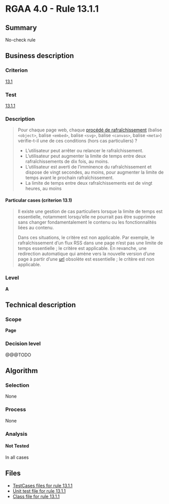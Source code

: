 # RGAA 4.0 - Rule 13.1.1

## Summary

No-check rule

## Business description

### Criterion

[13.1](https://www.numerique.gouv.fr/publications/rgaa-accessibilite/methode/criteres/#crit-13-1)

### Test

[13.1.1](https://www.numerique.gouv.fr/publications/rgaa-accessibilite/methode/criteres/#test-13-1-1)

### Description

> Pour chaque page web, chaque [procédé de rafraîchissement](https://www.numerique.gouv.fr/publications/rgaa-accessibilite/methode/glossaire/#procede-de-rafraichissement) (balise `<object>`, balise `<embed>`, balise `<svg>`, balise `<canvas>`, balise `<meta>`) vérifie-t-il une de ces conditions (hors cas particuliers) ?
> 
> * L’utilisateur peut arrêter ou relancer le rafraîchissement.
> * L’utilisateur peut augmenter la limite de temps entre deux rafraîchissements de dix fois, au moins.
> * L’utilisateur est averti de l’imminence du rafraîchissement et dispose de vingt secondes, au moins, pour augmenter la limite de temps avant le prochain rafraîchissement.
> * La limite de temps entre deux rafraîchissements est de vingt heures, au moins

#### Particular cases (criterion 13.1)

> Il existe une gestion de cas particuliers lorsque la limite de temps est essentielle, notamment lorsqu’elle ne pourrait pas être supprimée sans changer fondamentalement le contenu ou les fonctionnalités liées au contenu.
> 
> Dans ces situations, le critère est non applicable. Par exemple, le rafraîchissement d’un flux RSS dans une page n’est pas une limite de temps essentielle ; le critère est applicable. En revanche, une redirection automatique qui amène vers la nouvelle version d’une page à partir d’une [url](https://www.numerique.gouv.fr/publications/rgaa-accessibilite/methode/glossaire/#url) obsolète est essentielle ; le critère est non applicable.

### Level

**A**


## Technical description

### Scope

**Page**

### Decision level

@@@TODO


## Algorithm

### Selection

None

### Process

None

### Analysis

#### Not Tested

In all cases


## Files

- [TestCases files for rule 13.1.1](https://gitlab.com/asqatasun/Asqatasun/-/tree/v5/rules/rules-rgaa4.0/src/test/resources/testcases/rgaa40/Rgaa40Rule130101/)
- [Unit test file for rule 13.1.1](https://gitlab.com/asqatasun/Asqatasun/-/blob/v5/rules/rules-rgaa4.0/src/test/java/org/asqatasun/rules/rgaa40/Rgaa40Rule130101Test.java)
- [Class file for rule 13.1.1](https://gitlab.com/asqatasun/Asqatasun/-/blob/v5/rules/rules-rgaa4.0/src/main/java/org/asqatasun/rules/rgaa40/Rgaa40Rule130101.java)


